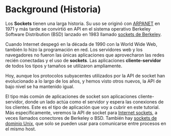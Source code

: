 # Background (Historia)

Los **Sockets** tienen una larga historia. Su uso se originó con [ARPANET](https://en.wikipedia.org/wiki/Network_socket#History) en 1971 y más tarde se convirtió en API en el sistema operativo Berkeley Software Distribution (BSD) lanzado en 1983 llamado [sockets de Berkeley](https://en.wikipedia.org/wiki/Berkeley_sockets).

Cuando Internet despegó en la década de 1990 con la World Wide Web, también lo hizo la programación en red. Los servidores web y los navegadores no fueron las únicas aplicaciones que aprovecharon las redes recién conectadas y el uso de **sockets**. Las aplicaciones **cliente-servidor** de todos los tipos y tamaños se utilizaron ampliamente.

Hoy, aunque los protocolos subyacentes utilizados por la API de socket han evolucionado a lo largo de los años, y hemos visto otros nuevos, la API de bajo nivel se ha mantenido igual.

El tipo más común de aplicaciones de socket son aplicaciones cliente-servidor, donde un lado actúa como el servidor y espera las conexiones de los clientes. Este es el tipo de aplicación que voy a cubrir en este tutorial. Más específicamente, veremos la API de socket para [Internet sockets](https://en.wikipedia.org/wiki/Berkeley_sockets), a veces llamados conectores de Berkeley o BSD. También hay [sockets de dominio Unix](https://en.wikipedia.org/wiki/Unix_domain_socket), que solo se pueden usar para comunicarse entre procesos en el mismo host.